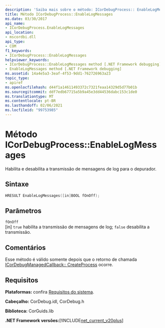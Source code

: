 ```yaml
---
description: 'Saiba mais sobre o método: ICorDebugProcess:: EnableLogMessages'
title: Método ICorDebugProcess::EnableLogMessages
ms.date: 03/30/2017
api_name:
- ICorDebugProcess.EnableLogMessages
api_location:
- mscordbi.dll
api_type:
- COM
f1_keywords:
- ICorDebugProcess::EnableLogMessages
helpviewer_keywords:
- ICorDebugProcess::EnableLogMessages method [.NET Framework debugging]
- EnableLogMessages method [.NET Framework debugging]
ms.assetid: 14a4e5a3-3eaf-4f53-9dd1-762726963a23
topic_type:
- apiref
ms.openlocfilehash: d44f1a14611493372c7321feaa14329d5d77b01b
ms.sourcegitcommit: ddf7edb67715a5b9a45e3dd44536dabc153c1de0
ms.translationtype: MT
ms.contentlocale: pt-BR
ms.lasthandoff: 02/06/2021
ms.locfileid: "99753985"
---
```

# <a name="icordebugprocessenablelogmessages-method"></a>Método ICorDebugProcess::EnableLogMessages

Habilita e desabilita a transmissão de mensagens de log para o depurador.  
  
## <a name="syntax"></a>Sintaxe  
  
```cpp  
HRESULT EnableLogMessages([in]BOOL fOnOff);  
```  
  
## <a name="parameters"></a>Parâmetros  

 `fOnOff`  
 [in] `true` habilita a transmissão de mensagens de log; `false` desabilita a transmissão.  
  
## <a name="remarks"></a>Comentários  

 Esse método é válido somente depois que o retorno de chamada [ICorDebugManagedCallback:: CreateProcess](icordebugmanagedcallback-createprocess-method.md) ocorre.  
  
## <a name="requirements"></a>Requisitos  

 **Plataformas:** confira [Requisitos do sistema](../../get-started/system-requirements.md).  
  
 **Cabeçalho:** CorDebug.idl, CorDebug.h  
  
 **Biblioteca:** CorGuids.lib  
  
 **.NET Framework versões:**[!INCLUDE[net_current_v20plus](../../../../includes/net-current-v20plus-md.md)]
